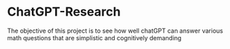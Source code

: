 # ChatGPT-Research
The objective of this project is to see how well chatGPT can answer various math questions that are simplistic and cognitively demanding
